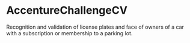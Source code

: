 # AccentureChallengeCV
Recognition and validation of license plates and face of owners of a car with a subscription or membership to a parking lot.
